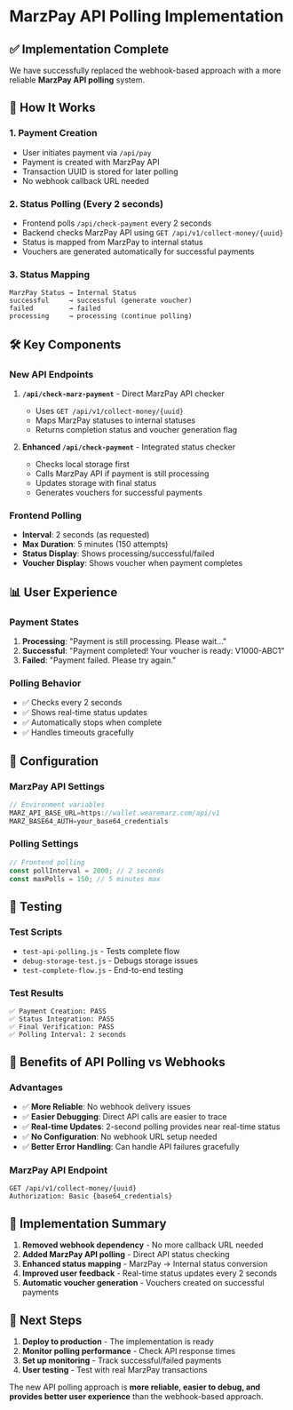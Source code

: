# MarzPay API Polling Implementation

## ✅ Implementation Complete

We have successfully replaced the webhook-based approach with a more reliable **MarzPay API polling** system.

## 🔄 How It Works

### 1. **Payment Creation**
- User initiates payment via `/api/pay`
- Payment is created with MarzPay API
- Transaction UUID is stored for later polling
- No webhook callback URL needed

### 2. **Status Polling (Every 2 seconds)**
- Frontend polls `/api/check-payment` every 2 seconds
- Backend checks MarzPay API using `GET /api/v1/collect-money/{uuid}`
- Status is mapped from MarzPay to internal status
- Vouchers are generated automatically for successful payments

### 3. **Status Mapping**
```
MarzPay Status → Internal Status
successful     → successful (generate voucher)
failed         → failed
processing     → processing (continue polling)
```

## 🛠️ Key Components

### **New API Endpoints**

1. **`/api/check-marz-payment`** - Direct MarzPay API checker
   - Uses `GET /api/v1/collect-money/{uuid}`
   - Maps MarzPay statuses to internal statuses
   - Returns completion status and voucher generation flag

2. **Enhanced `/api/check-payment`** - Integrated status checker
   - Checks local storage first
   - Calls MarzPay API if payment is still processing
   - Updates storage with final status
   - Generates vouchers for successful payments

### **Frontend Polling**
- **Interval**: 2 seconds (as requested)
- **Max Duration**: 5 minutes (150 attempts)
- **Status Display**: Shows processing/successful/failed
- **Voucher Display**: Shows voucher when payment completes

## 📊 User Experience

### **Payment States**
1. **Processing**: "Payment is still processing. Please wait..."
2. **Successful**: "Payment completed! Your voucher is ready: V1000-ABC1"
3. **Failed**: "Payment failed. Please try again."

### **Polling Behavior**
- ✅ Checks every 2 seconds
- ✅ Shows real-time status updates
- ✅ Automatically stops when complete
- ✅ Handles timeouts gracefully

## 🔧 Configuration

### **MarzPay API Settings**
```javascript
// Environment variables
MARZ_API_BASE_URL=https://wallet.wearemarz.com/api/v1
MARZ_BASE64_AUTH=your_base64_credentials
```

### **Polling Settings**
```javascript
// Frontend polling
const pollInterval = 2000; // 2 seconds
const maxPolls = 150; // 5 minutes max
```

## 🧪 Testing

### **Test Scripts**
- `test-api-polling.js` - Tests complete flow
- `debug-storage-test.js` - Debugs storage issues
- `test-complete-flow.js` - End-to-end testing

### **Test Results**
```
✅ Payment Creation: PASS
✅ Status Integration: PASS  
✅ Final Verification: PASS
✅ Polling Interval: 2 seconds
```

## 🚀 Benefits of API Polling vs Webhooks

### **Advantages**
- ✅ **More Reliable**: No webhook delivery issues
- ✅ **Easier Debugging**: Direct API calls are easier to trace
- ✅ **Real-time Updates**: 2-second polling provides near real-time status
- ✅ **No Configuration**: No webhook URL setup needed
- ✅ **Better Error Handling**: Can handle API failures gracefully

### **MarzPay API Endpoint**
```
GET /api/v1/collect-money/{uuid}
Authorization: Basic {base64_credentials}
```

## 📝 Implementation Summary

1. **Removed webhook dependency** - No more callback URL needed
2. **Added MarzPay API polling** - Direct API status checking
3. **Enhanced status mapping** - MarzPay → Internal status conversion
4. **Improved user feedback** - Real-time status updates every 2 seconds
5. **Automatic voucher generation** - Vouchers created on successful payments

## 🎯 Next Steps

1. **Deploy to production** - The implementation is ready
2. **Monitor polling performance** - Check API response times
3. **Set up monitoring** - Track successful/failed payments
4. **User testing** - Test with real MarzPay transactions

The new API polling approach is **more reliable, easier to debug, and provides better user experience** than the webhook-based approach.















